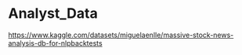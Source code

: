 # Analyst_Data
<https://www.kaggle.com/datasets/miguelaenlle/massive-stock-news-analysis-db-for-nlpbacktests>
